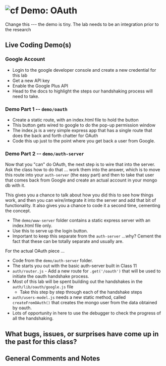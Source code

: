 ![cf](http://i.imgur.com/7v5ASc8.png) Demo: OAuth
=================================================

Change this --- the demo is tiny. The lab needs to be an integration prior to the research

## Live Coding Demo(s)

### Google Account
* Login to the google developer console and create a new credential for this lab
* Get a new API key
* Enable the Google Plus API
* Head to the docs to highlight the steps our handshaking process will need to take.

### Demo Part 1 -- `demo/oauth`
* Create a static route, with an index.html file to hold the button
* This button gets wired to google to do the pop-up permission window
* The index.js is a very simple express app that has a single route that does the back and forth chatter for OAuth
* Code this up just to the point where you get back a user from Google.

### Demo Part 2 -- `demo/auth-server`
Now that you "can" do OAuth, the next step is to wire that into the server. Ask the class how to do that ... work them into the answer, which is to move this route into your `auth-server` (the easy part) and then to take that user that comes back from Google and create an actual account in your mongo db with it.

This gives you a chance to talk about how you did this to see how things work, and then you can wire/integrate it into the server and add that bit of functionality. It also gives you a chance to code it a second time, cementing the concept.

* The `demo/www-server` folder contains a static express server with an index.html file only.
* Use this to serve up the login button.
* Important to keep this separate from the `auth-server` ...why? Cement the fact that these can be totally separate and usually are.

For the actual OAuth piece ...

* Code from the `demo/auth-server` folder.
* The starts you out with the basic auth-server built in Class 11
* `auth/router.js` - Add a new route for `.get('/oauth')` that will be used to initiate the oauth handshake process.
* Most of this lab will be spent building out the handshakes in the `auth/lib/oauth/google.js` file
  * Take this step by step through each of the handshake steps
* `auth/users-model.js` needs a new static method, called `createFromOAuth()` that creates the mongo user from the data obtained by oauth.
* Lots of opportunity in here to use the debugger to check the progress of all the handshaking.

## What bugs, issues, or surprises have come up in the past for this class?

## General Comments and Notes
